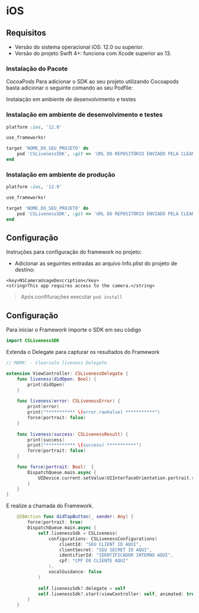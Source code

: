 # iOS

## Requisitos

- Versão do sistema operacional iOS: 12.0 ou superior.
- Versão do projeto Swift 4+: funciona com Xcode superior ao 13.

### Instalação do Pacote

CocoaPods
Para adicionar o SDK ao seu projeto utilizando Cocoapods basta adicionar o seguinte comando ao seu Podfile:

Instalação em ambiente de desenvolvimento e testes

### Instalação em ambiente de desenvolvimento e testes

```ruby
platform :ios, '12.0'

use_frameworks!

target 'NOME_DO_SEU_PROJETO' do
    pod 'CSLivenessSDK', :git => 'URL DO REPOSITÓRIO ENVIADO PELA CLEAR SALE', :tag => '1.2.0-hml'
end
```

### Instalação em ambiente de produção

```ruby
platform :ios, '12.0'

use_frameworks!

target 'NOME_DO_SEU_PROJETO' do
    pod 'CSLivenessSDK', :git => 'URL DO REPOSITÓRIO ENVIADO PELA CLEAR SALE', :tag => '1.2.0'
end
```
## Configuração

Instruções para configuração do framework no projeto:

- Adicionar as seguintes entradas ao arquivo Info.plist do projeto de destino:

```
<key>NSCameraUsageDescription</key>
<string>This app requires access to the camera.</string>
```

> Após confifurações executar `pod install`

## Configuração

Para iniciar o Framework importe o SDK em seu código 

```swift
import CSLivenessSDK
```

Extenda o Delegate para capturar os resultados do Framework

```swift
// MARK: - Clearsale liveness Delegate

extension ViewController: CSLivenessDelegate {
    func liveness(didOpen: Bool) {
        print(didOpen)
    }
    
    func liveness(error: CSLivenessError) {
        print(error)
        print("*********** \(error.rawValue) ***********")
        force(portrait: false)
    }
    
    func liveness(success: CSLivenessResult) {
        print(success)
        print("*********** \(success) ***********")
        force(portrait: false)
    }

    func force(portrait: Bool)  {
        DispatchQueue.main.async {
            UIDevice.current.setValue(UIInterfaceOrientation.portrait.rawValue,forKey: "orientation")
        }
    }
}
```

E realize a chamada do Framework.

```swift
    @IBAction func didTapButton(_ sender: Any) {
        force(portrait: true)
        DispatchQueue.main.async {
            self.livenessSdk = CSLiveness(
                configurations: CSLivenessConfigurations(
                    clientId: "SEU CLIENT ID AQUI",
                    clientSecret: "SEU SECRET ID AQUI",
                    identifierId: "IDENTIFICADOR INTERNO AQUI",
                    cpf: "CPF DO CLIENTE AQUI"
                ),
                vocalGuidance: false
            )
            
            self.livenessSdk?.delegate = self
            self.livenessSdk?.start(viewController: self, animated: true)
        }
    }
```
